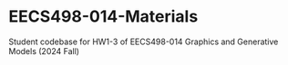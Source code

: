 # EECS498-014-Materials
Student codebase for HW1-3 of EECS498-014 Graphics and Generative Models (2024 Fall)
